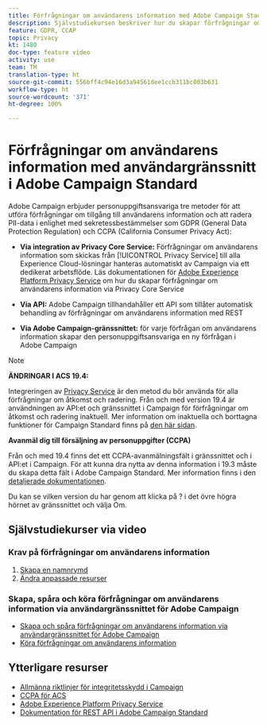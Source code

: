 ```yaml
---
title: Förfrågningar om användarens information med Adobe Campaign Standard (ACS) – översikt
description: Självstudiekursen beskriver hur du skapar förfrågningar om användarens information via Adobe Campaign Standard-gränssnittet (ACS).
feature: GDPR, CCAP
topic: Privacy
kt: 1480
doc-type: feature video
activity: use
team: TM
translation-type: ht
source-git-commit: 556bff4c94e16d3a94561dee1ccb311bc003b631
workflow-type: ht
source-wordcount: '371'
ht-degree: 100%

---
```



# Förfrågningar om användarens information med användargränssnitt i Adobe Campaign Standard

Adobe Campaign erbjuder personuppgiftsansvariga tre metoder för att utföra förfrågningar om tillgång till användarens information och att radera PII-data i enlighet med sekretessbestämmelser som GDPR (General Data Protection Regulation) och CCPA (California Consumer Privacy Act):

* **Via integration av Privacy Core Service:** Förfrågningar om användarens information som skickas från [!UICONTROL Privacy Service] till alla Experience Cloud-lösningar hanteras automatiskt av Campaign via ett dedikerat arbetsflöde. Läs dokumentationen för [Adobe Experience Platform Privacy Service](https://adobe.io/apis/cloudplatform/gdpr.html) om hur du skapar förfrågningar om användarens information via Privacy Core Service

* **Via API:** Adobe Campaign tillhandahåller ett API som tillåter automatisk behandling av förfrågningar om användarens information med REST

* **Via Adobe Campaign-gränssnittet:** för varje förfrågan om användarens information skapar den personuppgiftsansvariga en ny förfrågan i Adobe Campaign

>[!NOTE]
>
> **ÄNDRINGAR I ACS 19.4:**
> 
> Integreringen av [Privacy Service](https://adobe.io/apis/cloudplatform/gdpr.html) är den metod du bör använda för alla förfrågningar om åtkomst och radering. Från och med version 19.4 är användningen av API:et och gränssnittet i Campaign för förfrågningar om åtkomst och radering inaktuell. Mer information om inaktuella och borttagna funktioner för Campaign Standard finns på [den här sidan](https://helpx.adobe.com/se/campaign/kb/acs-deprecated-and-removed-features.html).
>
>**Avanmäl dig till försäljning av personuppgifter (CCPA)**
>
>Från och med 19.4 finns det ett CCPA-avanmälningsfält i gränssnittet och i API:et i Campaign. För att kunna dra nytta av denna information i 19.3 måste du skapa detta fält i Adobe Campaign Standard. Mer information finns i den [detaljerade dokumentationen](https://helpx.adobe.com/se/campaign/kb/acs-privacy.html#ccpa).
>
> Du kan se vilken version du har genom att klicka på ? i det övre högra hörnet av gränssnittet och välja Om.

## Självstudiekurser via video

### Krav på förfrågningar om användarens information

1. [Skapa en namnrymd](/help/privacy/namespaces-for-privacy-requests.md)
1. [Ändra anpassade resurser](/help/privacy/custom-resources-for-privacy-requests.md)

### Skapa, spåra och köra förfrågningar om användarens information via användargränssnittet för Adobe Campaign

* [Skapa och spåra förfrågningar om användarens information via användargränssnittet för Adobe Campaign](/help/privacy/create-and-track-privacy-requests.md)
* [Köra förfrågningar om användarens information](/help/privacy/execute-privacy-requests.md)

## Ytterligare resurser

* [Allmänna riktlinjer för integritetsskydd i Campaign](https://helpx.adobe.com/se/campaign/kb/campaign-privacy-overview.html)
* [CCPA för ACS](https://helpx.adobe.com/se/campaign/kb/acs-privacy.html#ccpa)
* [Adobe Experience Platform Privacy Service](https://adobe.io/apis/cloudplatform/gdpr.html)
* [Dokumentation för REST API i Adobe Campaign Standard](https://final-docs.campaign.adobe.com/doc/standard/en/api/ACS_API.html#privacy-management)

